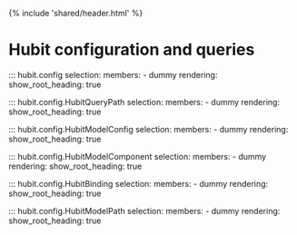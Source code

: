 
{% include 'shared/header.html' %}
# Hubit configuration and queries
::: hubit.config
    selection:
        members:
            - dummy
    rendering:
        show_root_heading: true

::: hubit.config.HubitQueryPath
    selection:
        members:
            - dummy
    rendering:
        show_root_heading: true


::: hubit.config.HubitModelConfig
    selection:
        members:
            - dummy
    rendering:
        show_root_heading: true

::: hubit.config.HubitModelComponent
    selection:
        members:
            - dummy
    rendering:
        show_root_heading: true

::: hubit.config.HubitBinding
    selection:
        members:
            - dummy
    rendering:
        show_root_heading: true

::: hubit.config.HubitModelPath
    selection:
        members:
            - dummy
    rendering:
        show_root_heading: true

